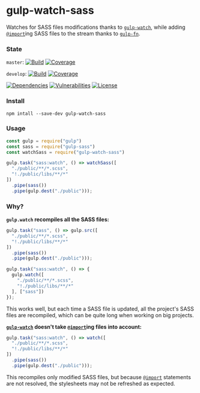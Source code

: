 # gulp-watch-sass

Watches for SASS files modifications thanks to [`gulp-watch`](https://www.npmjs.com/package/gulp-watch), while adding [`@import`](http://sass-lang.com/guide#topic-5)ing SASS files to the stream thanks to [`gulp-fn`](https://www.npmjs.com/package/gulp-fn).

### State

`master`: [![Build](https://api.travis-ci.org/sp00m/gulp-watch-sass.svg?branch=master)](https://travis-ci.org/sp00m/gulp-watch-sass)
[![Coverage](https://coveralls.io/repos/github/sp00m/gulp-watch-sass/badge.svg?branch=master)](https://coveralls.io/github/sp00m/gulp-watch-sass?branch=master)

`develop`: [![Build](https://api.travis-ci.org/sp00m/gulp-watch-sass.svg?branch=develop)](https://travis-ci.org/sp00m/gulp-watch-sass)
[![Coverage](https://coveralls.io/repos/github/sp00m/gulp-watch-sass/badge.svg?branch=develop)](https://coveralls.io/github/sp00m/gulp-watch-sass?branch=develop)

[![Dependencies](https://david-dm.org/sp00m/gulp-watch-sass/status.svg)](https://david-dm.org/sp00m/gulp-watch-sass)
[![Vulnerabilities](https://snyk.io/test/github/sp00m/gulp-watch-sass/badge.svg)](https://snyk.io/test/github/sp00m/gulp-watch-sass)
[![License](https://img.shields.io/badge/license-MIT-brightgreen.svg?style=flat)](https://opensource.org/licenses/MIT)

### Install

```
npm intall --save-dev gulp-watch-sass
```

### Usage

```js
const gulp = require("gulp")
const sass = require("gulp-sass")
const watchSass = require("gulp-watch-sass")

gulp.task("sass:watch", () => watchSass([
  "./public/**/*.scss",
  "!./public/libs/**/*"
])
  .pipe(sass())
  .pipe(gulp.dest("./public")));
```

### Why?

**`gulp.watch` recompiles all the SASS files:**

```js
gulp.task("sass", () => gulp.src([
  "./public/**/*.scss",
  "!./public/libs/**/*"
])
  .pipe(sass())
  .pipe(gulp.dest("./public")));

gulp.task("sass:watch", () => {
  gulp.watch([
    "./public/**/*.scss",
    "!./public/libs/**/*"
  ], ["sass"])
});
```

This works well, but each time a SASS file is updated, all the project's SASS files are recompiled, which can be quite long when working on big projects.

**[`gulp-watch`](https://www.npmjs.com/package/gulp-watch) doesn't take [`@import`](http://sass-lang.com/guide#topic-5)ing files into account:**

```js
gulp.task("sass:watch", () => watch([
  "./public/**/*.scss",
  "!./public/libs/**/*"
])
  .pipe(sass())
  .pipe(gulp.dest("./public")));
```

This recompiles only modified SASS files, but because [`@import`](http://sass-lang.com/guide#topic-5) statements are not resolved, the stylesheets may not be refreshed as expected.
